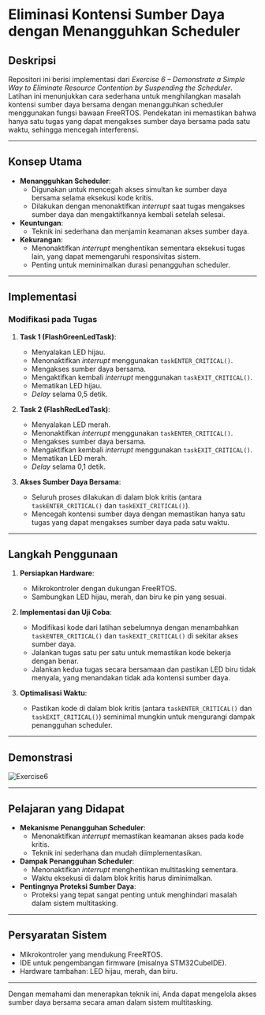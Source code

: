 # **Eliminasi Kontensi Sumber Daya dengan Menangguhkan Scheduler**

## **Deskripsi**
Repositori ini berisi implementasi dari *Exercise 6 – Demonstrate a Simple Way to Eliminate Resource Contention by Suspending the Scheduler*. Latihan ini menunjukkan cara sederhana untuk menghilangkan masalah kontensi sumber daya bersama dengan menangguhkan scheduler menggunakan fungsi bawaan FreeRTOS. Pendekatan ini memastikan bahwa hanya satu tugas yang dapat mengakses sumber daya bersama pada satu waktu, sehingga mencegah interferensi.

---

## **Konsep Utama**
- **Menangguhkan Scheduler**:
  - Digunakan untuk mencegah akses simultan ke sumber daya bersama selama eksekusi kode kritis.
  - Dilakukan dengan menonaktifkan *interrupt* saat tugas mengakses sumber daya dan mengaktifkannya kembali setelah selesai.
- **Keuntungan**:
  - Teknik ini sederhana dan menjamin keamanan akses sumber daya.
- **Kekurangan**:
  - Menonaktifkan *interrupt* menghentikan sementara eksekusi tugas lain, yang dapat memengaruhi responsivitas sistem.
  - Penting untuk meminimalkan durasi penangguhan scheduler.

---

## **Implementasi**
### **Modifikasi pada Tugas**
1. **Task 1 (FlashGreenLedTask)**:
   - Menyalakan LED hijau.
   - Menonaktifkan *interrupt* menggunakan `taskENTER_CRITICAL()`.
   - Mengakses sumber daya bersama.
   - Mengaktifkan kembali *interrupt* menggunakan `taskEXIT_CRITICAL()`.
   - Mematikan LED hijau.
   - *Delay* selama 0,5 detik.

2. **Task 2 (FlashRedLedTask)**:
   - Menyalakan LED merah.
   - Menonaktifkan *interrupt* menggunakan `taskENTER_CRITICAL()`.
   - Mengakses sumber daya bersama.
   - Mengaktifkan kembali *interrupt* menggunakan `taskEXIT_CRITICAL()`.
   - Mematikan LED merah.
   - *Delay* selama 0,1 detik.

3. **Akses Sumber Daya Bersama**:
   - Seluruh proses dilakukan di dalam blok kritis (antara `taskENTER_CRITICAL()` dan `taskEXIT_CRITICAL()`).
   - Mencegah kontensi sumber daya dengan memastikan hanya satu tugas yang dapat mengakses sumber daya pada satu waktu.

---

## **Langkah Penggunaan**
1. **Persiapkan Hardware**:
   - Mikrokontroler dengan dukungan FreeRTOS.
   - Sambungkan LED hijau, merah, dan biru ke pin yang sesuai.

2. **Implementasi dan Uji Coba**:
   - Modifikasi kode dari latihan sebelumnya dengan menambahkan `taskENTER_CRITICAL()` dan `taskEXIT_CRITICAL()` di sekitar akses sumber daya.
   - Jalankan tugas satu per satu untuk memastikan kode bekerja dengan benar.
   - Jalankan kedua tugas secara bersamaan dan pastikan LED biru tidak menyala, yang menandakan tidak ada kontensi sumber daya.

3. **Optimalisasi Waktu**:
   - Pastikan kode di dalam blok kritis (antara `taskENTER_CRITICAL()` dan `taskEXIT_CRITICAL()`) seminimal mungkin untuk mengurangi dampak penangguhan scheduler.

---

## **Demonstrasi**
![Exercise6](https://github.com/user-attachments/assets/40821d97-b057-4a23-a4c7-882c69fe3652)


---

## **Pelajaran yang Didapat**
- **Mekanisme Penangguhan Scheduler**:
  - Menonaktifkan *interrupt* memastikan keamanan akses pada kode kritis.
  - Teknik ini sederhana dan mudah diimplementasikan.
- **Dampak Penangguhan Scheduler**:
  - Menonaktifkan *interrupt* menghentikan multitasking sementara.
  - Waktu eksekusi di dalam blok kritis harus diminimalkan.
- **Pentingnya Proteksi Sumber Daya**:
  - Proteksi yang tepat sangat penting untuk menghindari masalah dalam sistem multitasking.

---

## **Persyaratan Sistem**
- Mikrokontroler yang mendukung FreeRTOS.
- IDE untuk pengembangan firmware (misalnya STM32CubeIDE).
- Hardware tambahan: LED hijau, merah, dan biru.

---

Dengan memahami dan menerapkan teknik ini, Anda dapat mengelola akses sumber daya bersama secara aman dalam sistem multitasking.
